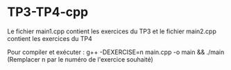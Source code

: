 # TP3-TP4-cpp

Le fichier main1.cpp contient les exercices du TP3 et le fichier main2.cpp contient les exercices du TP4 

Pour compiler et exécuter :
     g++ -DEXERCISE=n main.cpp -o main && ./main
     (Remplacer n par le numéro de l'exercice souhaité)
